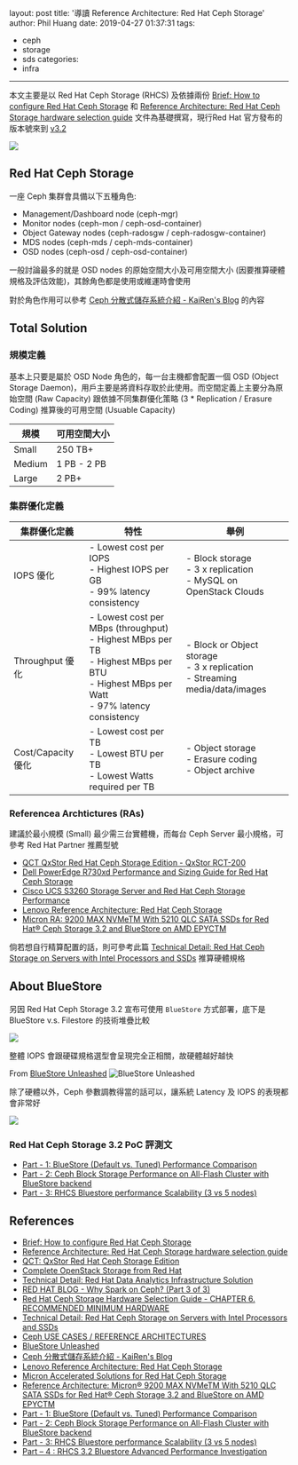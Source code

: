 layout: post
title: '導讀 Reference Architecture: Red Hat Ceph Storage'
author: Phil Huang
date: 2019-04-27 01:37:31
tags:
  - ceph
  - storage
  - sds
categories:
  - infra
---
本文主要是以 Red Hat Ceph Storage (RHCS) 及依據兩份 [Brief: How to configure Red Hat Ceph Storage][1] 和 [Reference Architecture: Red Hat Ceph Storage hardware selection guide][2] 文件為基礎撰寫，現行Red Hat 官方發布的版本號來到 [v3.2][8]

![](/images/ceph.png)

<!--more-->

## Red Hat Ceph Storage
一座 Ceph 集群會具備以下五種角色:
- Management/Dashboard node (ceph-mgr)
- Monitor nodes (ceph-mon / ceph-osd-container)
- Object Gateway nodes (ceph-radosgw / ceph-radosgw-container)
- MDS nodes (ceph-mds / ceph-mds-container)
- OSD nodes (ceph-osd / ceph-osd-container)

一般討論最多的就是 OSD nodes 的原始空間大小及可用空間大小 (因要推算硬體規格及評估效能)，其餘角色都是使用或維運時會使用

對於角色作用可以參考 [Ceph 分散式儲存系統介紹 - KaiRen's Blog][16] 的內容

## Total Solution

### 規模定義

基本上只要是屬於 OSD Node 角色的，每一台主機都會配置一個 OSD (Object Storage Daemon)，用戶主要是將資料存取於此使用。而空間定義上主要分為原始空間 (Raw Capacity) 跟依據不同集群優化策略 (3 * Replication / Erasure Coding) 推算後的可用空間 (Usuable Capacity)

規模 | 可用空間大小
---|---
Small|250 TB+
Medium|1 PB - 2 PB
Large| 2 PB+

### 集群優化定義

集群優化定義|特性|舉例
---|---|---
IOPS 優化|- Lowest cost per IOPS <br> - Highest IOPS per GB <br>- 99% latency consistency|- Block storage <br>- 3 x replication<br>- MySQL on OpenStack Clouds
Throughput 優化|- Lowest cost per MBps (throughput) <br>- Highest MBps per TB<br>- Highest MBps per BTU<br>- Highest MBps per Watt<br>- 97% latency consistency|- Block or Object storage<br>- 3 x replication<br>- Streaming media/data/images
Cost/Capacity 優化|- Lowest cost per TB<br>- Lowest BTU per TB<br>- Lowest Watts required per TB|- Object storage<br>- Erasure coding<br>- Object archive

### Referencea Archtictures (RAs)
建議於最小規模 (Small) 最少需三台實體機，而每台 Ceph Server 最小規格，可參考 Red Hat Partner 推薦型號

- [QCT QxStor Red Hat Ceph Storage Edition - QxStor RCT-200][3]
- [Dell PowerEdge R730xd Performance and Sizing Guide for Red Hat Ceph Storage][12]
- [Cisco UCS S3260 Storage Server and Red Hat Ceph Storage Performance][13]
- [Lenovo Reference Architecture: Red Hat Ceph Storage][18]
- [Micron RA: 9200 MAX NVMeTM With 5210 QLC SATA SSDs for Red Hat® Ceph Storage 3.2 and BlueStore on AMD EPYCTM][20]

倘若想自行精算配置的話，則可參考此篇 [Technical Detail: Red Hat Ceph Storage on Servers with Intel Processors and SSDs][10] 推算硬體規格



## About BlueStore

另因 Red Hat Ceph Storage 3.2 宣布可使用 `BlueStore` 方式部署，底下是 BlueStore v.s. Filestore 的技術堆疊比較

![](/images/ceph-2.png)


整體 IOPS 會跟硬碟規格選型會呈現完全正相關，故硬體越好越快

From [BlueStore Unleashed][15]
![BlueStore Unleashed](/images/ceph-1.png) 

除了硬體以外，Ceph 參數調教得當的話可以，讓系統 Latency 及 IOPS 的表現都會非常好

![](/images/ceph-3.png)

### Red Hat Ceph Storage 3.2 PoC 評測文
- [Part - 1: BlueStore (Default vs. Tuned) Performance Comparison][17]
- [Part - 2: Ceph Block Storage Performance on All-Flash Cluster with BlueStore backend][21]
- [Part - 3: RHCS Bluestore performance Scalability (3 vs 5 nodes)][22]


## References
- [Brief: How to configure Red Hat Ceph Storage][1]
- [Reference Architecture: Red Hat Ceph Storage hardware selection guide][2]
- [QCT: QxStor Red Hat Ceph Storage Edition][3]
- [Complete OpenStack Storage from Red Hat][4]
- [Technical Detail: Red Hat Data Analytics Infrastructure Solution][5]
- [RED HAT BLOG - Why Spark on Ceph? (Part 3 of 3)][6]
- [Red Hat Ceph Storage Hardware Selection Guide - CHAPTER 6. RECOMMENDED MINIMUM HARDWARE][9]
- [Technical Detail: Red Hat Ceph Storage on Servers with Intel Processors and SSDs][10]
- [Ceph USE CASES / REFERENCE ARCHITECTURES][14]
- [BlueStore Unleashed][15]
- [Ceph 分散式儲存系統介紹 - KaiRen's Blog][16]
- [Lenovo Reference Architecture: Red Hat Ceph Storage][18]
- [Micron Accelerated Solutions for Red Hat Ceph Storage][19]
- [Reference Architecture: Micron® 9200 MAX NVMeTM With 5210 QLC SATA SSDs for Red Hat® Ceph Storage 3.2 and BlueStore on AMD EPYCTM][20]
- [Part - 1: BlueStore (Default vs. Tuned) Performance Comparison][17]
- [Part - 2: Ceph Block Storage Performance on All-Flash Cluster with BlueStore backend][21]
- [Part - 3: RHCS Bluestore performance Scalability (3 vs 5 nodes)][22]
- [Part – 4 : RHCS 3.2 Bluestore Advanced Performance Investigation][23]


[1]: https://www.redhat.com/en/resources/red-hat-ceph-storage-hardware-selection-guide
[2]: https://www.redhat.com/en/resources/how-configure-red-hat-ceph-storage
[3]: http://go.qct.io/solutions/software-defined-storage/qxstor-red-hat-ceph-storage-edition/
[4]: https://www.redhat.com/cms/managed-files/st-complete-openstack-storage-f13309wg-201807-en_0.pdf
[5]: https://www.redhat.com/cms/managed-files/st-data-data-analytics-infrastructure-technology-detail-f14280-201811-en.pdf
[6]: https://www.redhat.com/en/blog/why-spark-ceph-part-3-3
[7]: https://rhcs-test-drive.readthedocs.io/en/latest/#getting-to-know-red-hat-ceph-storage
[8]: https://access.redhat.com/documentation/en-us/red_hat_ceph_storage/3.2/html-single/release_notes/index
[9]: https://access.redhat.com/documentation/en-us/red_hat_ceph_storage/3/html/red_hat_ceph_storage_hardware_selection_guide/ceph-hardware-min-recommend
[10]: https://www.redhat.com/cms/managed-files/st-ceph-storage-intel-configuration-guide-technology-detail-f11532-201804-en.pdf
[12]: https://downloads.dell.com/solutions/cloud-solution-resources/Dell_R730xd_RedHat_Ceph_Performance_SizingGuide_WhitePaper.pdf
[13]: https://www.cisco.com/c/en/us/products/collateral/servers-unified-computing/ucs-s-series-storage-servers/Whitepaper_c11-738915.html
[14]: https://ceph.com/use-cases/#red-hat-ceph-storage-on-intel-processors-and-ssds
[15]: https://f2.svbtle.com/ceph-bluestore-unleashed
[16]: https://k2r2bai.com/2015/11/19/ceph/ceph-intro/
[17]: https://ceph.com/community/bluestore-default-vs-tuned-performance-comparison/
[18]: https://lenovopress.com/lp1147.pdf
[19]: https://www.micron.com/solutions/micron-accelerated-solutions/micron-accelerated-solutions-for-ceph-storage
[20]: https://www.micron.com/-/media/client/global/documents/products/other-documents/5210_9200_amd_ceph_reference_architecture.pdf?la=en
[21]: https://ceph.com/community/ceph-block-storage-performance-on-all-flash-cluster-with-bluestore-backend/
[22]: https://ceph.com/community/part-3-rhcs-bluestore-performance-scalability-3-vs-5-nodes/
[23]: https://ceph.com/community/part-4-rhcs-3-2-bluestore-advanced-performance-investigation/